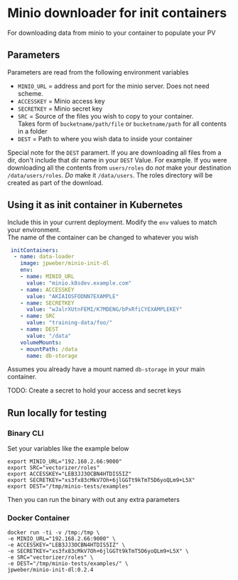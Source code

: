 # Minio downloader for init containers

For downloading data from minio to your container to populate your PV

## Parameters
Parameters are read from the following environment variables  
- `MINIO_URL` = address and port for the minio server. Does not need scheme.  
- `ACCESSKEY` = Minio access key  
- `SECRETKEY` = Minio secret key  
- `SRC` = Source of the files you wish to copy to your container.  
Takes form of `bucketname/path/file` or `bucketname/path` for all contents in a folder  
- `DEST` = Path to where you wish data to inside your container  

Special note for the `DEST` paramert. If you are downloading all files from a dir, don't include that dir name in your `DEST` Value. For example. If you were downloading all the contents from `users/roles` do _not_ make your destination `/data/users/roles`. *Do* make it `/data/users`. The roles directory will be created as part of the download. 



## Using it as init container in Kubernetes

Include this in your current deployment. Modify the `env` values to match your environment.  
The name of the container can be changed to whatever you wish

``` yaml
 initContainers:
  - name: data-loader 
    image: jpweber/minio-init-dl
    env:
    - name: MINIO_URL
      value: "minio.k8sdev.example.com"
    - name: ACCESSKEY
      value: "AKIAIOSFODNN7EXAMPLE"
    - name: SECRETKEY
      value: "wJalrXUtnFEMI/K7MDENG/bPxRfiCYEXAMPLEKEY"
    - name: SRC
      value: "training-data/foo/"
    - name: DEST
      value: "/data"
    volumeMounts:
    - mountPath: /data
      name: db-storage
```


Assumes you already have a mount named `db-storage` in your main container. 

TODO:
Create a secret to hold your access and secret keys

## Run locally for testing

### Binary CLI
Set your variables like the example below
``` shell
export MINIO_URL="192.168.2.66:9000"
export SRC="vectorizer/roles"
export ACCESSKEY="LEB3JJ3OCBN4HTDIS5IZ"
export SECRETKEY="xs3fx83cMkV7Oh+6jlGGTt9kTmT5D6yoQLm9+L5X"
export DEST="/tmp/minio-tests/examples"
```
Then you can run the binary with out any extra parameters

### Docker Container

``` shell
docker run -ti -v /tmp:/tmp \
-e MINIO_URL="192.168.2.66:9000" \
-e ACCESSKEY="LEB3JJ3OCBN4HTDIS5IZ" \
-e SECRETKEY="xs3fx83cMkV7Oh+6jlGGTt9kTmT5D6yoQLm9+L5X" \
-e SRC="vectorizer/roles" \
-e DEST="/tmp/minio-tests/examples/" \
jpweber/minio-init-dl:0.2.4
```